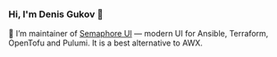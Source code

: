 ### Hi, I'm Denis Gukov 👋

🔭 I’m maintainer of [Semaphore UI](https://github.com/semaphoreui/semaphore) &mdash; modern UI for Ansible, Terraform, OpenTofu and Pulumi. It is a best alternative to AWX.
